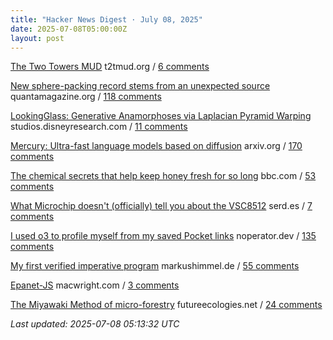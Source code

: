 ```yaml
---
title: "Hacker News Digest · July 08, 2025"
date: 2025-07-08T05:00:00Z
layout: post
---
```


[The Two Towers MUD](https://t2tmud.org/)  t2tmud.org / [6 comments](https://news.ycombinator.com/item?id=44474919)

[New sphere-packing record stems from an unexpected source](https://www.quantamagazine.org/new-sphere-packing-record-stems-from-an-unexpected-source-20250707/)  quantamagazine.org / [118 comments](https://news.ycombinator.com/item?id=44493196)

[LookingGlass: Generative Anamorphoses via Laplacian Pyramid Warping](https://studios.disneyresearch.com/2025/06/09/lookingglass-generative-anamorphoses-via-laplacian-pyramid-warping/)  studios.disneyresearch.com / [11 comments](https://news.ycombinator.com/item?id=44495154)

[Mercury: Ultra-fast language models based on diffusion](https://arxiv.org/abs/2506.17298)  arxiv.org / [170 comments](https://news.ycombinator.com/item?id=44489690)

[The chemical secrets that help keep honey fresh for so long](https://www.bbc.com/future/article/20250701-the-chemical-secrets-that-help-keep-honey-fresh-for-so-long)  bbc.com / [53 comments](https://news.ycombinator.com/item?id=44463429)

[What Microchip doesn't (officially) tell you about the VSC8512](https://serd.es/2025/07/04/Switch-project-pt3.html)  serd.es / [7 comments](https://news.ycombinator.com/item?id=44468718)

[I used o3 to profile myself from my saved Pocket links](https://noperator.dev/posts/o3-pocket-profile/)  noperator.dev / [135 comments](https://news.ycombinator.com/item?id=44489803)

[My first verified imperative program](https://markushimmel.de/blog/my-first-verified-imperative-program/)  markushimmel.de / [55 comments](https://news.ycombinator.com/item?id=44492986)

[Epanet-JS](https://macwright.com/2025/07/03/epanet-placemark)  macwright.com / [3 comments](https://news.ycombinator.com/item?id=44464628)

[The Miyawaki Method of micro-forestry](https://www.futureecologies.net/listen/fe-6-5-the-method)  futureecologies.net / [24 comments](https://news.ycombinator.com/item?id=44470942)


_Last updated: 2025-07-08 05:13:32 UTC_
